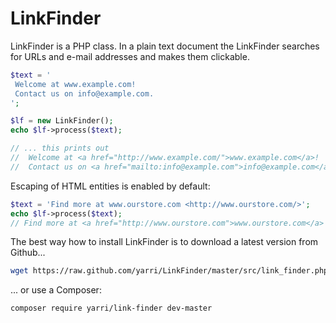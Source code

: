 LinkFinder
==========

LinkFinder is a PHP class. In a plain text document the LinkFinder searches for URLs and e-mail addresses and makes them clickable.

```php
$text = '
 Welcome at www.example.com!
 Contact us on info@example.com.
';

$lf = new LinkFinder();
echo $lf->process($text);

// ... this prints out
//  Welcome at <a href="http://www.example.com/">www.example.com</a>!
//  Contact us on <a href="mailto:info@example.com">info@example.com</a>.
```

Escaping of HTML entities is enabled by default:

```php
$text = 'Find more at www.ourstore.com <http://www.ourstore.com/>';
echo $lf->process($text);
// Find more at <a href="http://www.ourstore.com">www.ourstore.com</a> &lt;<a href="http://www.ourstore.com/">http://www.ourstore.com/</a>&gt;
```

The best way how to install LinkFinder is to download a latest version from Github...
```bash
wget https://raw.github.com/yarri/LinkFinder/master/src/link_finder.php
```

... or use a Composer:

```bash
composer require yarri/link-finder dev-master
```
